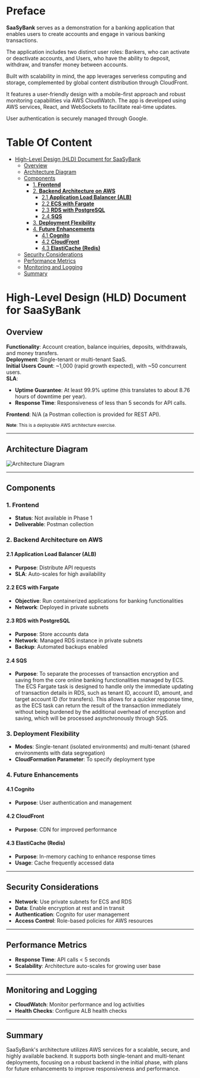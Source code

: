 # Preface

**SaaSyBank** serves as a demonstration for a banking application that enables users to create accounts and engage in various banking transactions.

The application includes two distinct user roles: Bankers, who can activate or deactivate accounts, and Users, who have the ability to deposit, withdraw, and transfer money between accounts.

Built with scalability in mind, the app leverages serverless computing and storage, complemented by global content distribution through CloudFront.

It features a user-friendly design with a mobile-first approach and robust monitoring capabilities via AWS CloudWatch. The app is developed using AWS services, React, and WebSockets to facilitate real-time updates.

User authentication is securely managed through Google.

# Table Of Content

<!-- toc -->

- [High-Level Design (HLD) Document for SaaSyBank](#high-level-design-hld-document-for-saasybank)
  - [Overview](#overview)
  - [Architecture Diagram](#architecture-diagram)
  - [Components](#components)
    - [1. **Frontend**](#1-frontend)
    - [2. **Backend Architecture on AWS**](#2-backend-architecture-on-aws)
      - [2.1 **Application Load Balancer (ALB)**](#21-application-load-balancer-alb)
      - [2.2 **ECS with Fargate**](#22-ecs-with-fargate)
      - [2.3 **RDS with PostgreSQL**](#23-rds-with-postgresql)
      - [2.4 **SQS**](#24-sqs)
    - [3. **Deployment Flexibility**](#3-deployment-flexibility)
    - [4. **Future Enhancements**](#4-future-enhancements)
      - [4.1 **Cognito**](#41-cognito)
      - [4.2 **CloudFront**](#42-cloudfront)
      - [4.3 **ElastiCache (Redis)**](#43-elasticache-redis)
  - [Security Considerations](#security-considerations)
  - [Performance Metrics](#performance-metrics)
  - [Monitoring and Logging](#monitoring-and-logging)
  - [Summary](#summary)

<!-- tocstop -->

# High-Level Design (HLD) Document for SaaSyBank

## Overview

**Functionality**: Account creation, balance inquiries, deposits, withdrawals, and money transfers.  
**Deployment**: Single-tenant or multi-tenant SaaS.  
**Initial Users Count**: ~1,000 (rapid growth expected), with ~50 concurrent users.  
**SLA**:

- **Uptime Guarantee**:
  At least 99.9% uptime (this translates to about 8.76 hours of downtime per year).
- **Response Time**:
  Responsiveness of less than 5 seconds for API calls.

**Frontend**: N/A (a Postman collection is provided for REST API).

<small>**Note**: This is a deployable AWS architecture exercise.</small>

---

## Architecture Diagram

![Architecture Diagram](https://lucid.app/publicSegments/view/69c70e24-cb99-4f28-8cf9-59329f1bc55b/image.jpeg)

---

## Components

### 1. **Frontend**

- **Status**: Not available in Phase 1
- **Deliverable**: Postman collection

### 2. **Backend Architecture on AWS**

#### 2.1 **Application Load Balancer (ALB)**

- **Purpose**: Distribute API requests
- **SLA**: Auto-scales for high availability

#### 2.2 **ECS with Fargate**

- **Objective**: Run containerized applications for banking functionalities
- **Network**: Deployed in private subnets

#### 2.3 **RDS with PostgreSQL**

- **Purpose**: Store accounts data
- **Network**: Managed RDS instance in private subnets
- **Backup**: Automated backups enabled

#### 2.4 **SQS**

- **Purpose**: To separate the processes of transaction encryption and saving from the core online banking functionalities managed by ECS. The ECS Fargate task is designed to handle only the immediate updating of transaction details in RDS, such as tenant ID, account ID, amount, and target account ID (for transfers). This allows for a quicker response time, as the ECS task can return the result of the transaction immediately without being burdened by the additional overhead of encryption and saving, which will be processed asynchronously through SQS.

### 3. **Deployment Flexibility**

- **Modes**: Single-tenant (isolated environments) and multi-tenant (shared environments with data segregation)
- **CloudFormation Parameter**: To specify deployment type

### 4. **Future Enhancements**

#### 4.1 **Cognito**

- **Purpose**: User authentication and management

#### 4.2 **CloudFront**

- **Purpose**: CDN for improved performance

#### 4.3 **ElastiCache (Redis)**

- **Purpose**: In-memory caching to enhance response times
- **Usage**: Cache frequently accessed data

---

## Security Considerations

- **Network**: Use private subnets for ECS and RDS
- **Data**: Enable encryption at rest and in transit
- **Authentication**: Cognito for user management
- **Access Control**: Role-based policies for AWS resources

---

## Performance Metrics

- **Response Time**: API calls < 5 seconds
- **Scalability**: Architecture auto-scales for growing user base

---

## Monitoring and Logging

- **CloudWatch**: Monitor performance and log activities
- **Health Checks**: Configure ALB health checks

---

## Summary

SaaSyBank's architecture utilizes AWS services for a scalable, secure, and highly available backend. It supports both single-tenant and multi-tenant deployments, focusing on a robust backend in the initial phase, with plans for future enhancements to improve responsiveness and performance.
